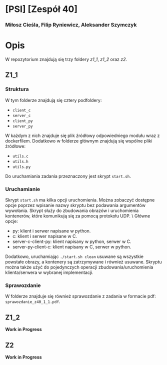 # [PSI] [Zespół 40]

### Miłosz Cieśla, Filip Ryniewicz, Aleksander Szymczyk

# Opis

W repozytorium znajdują się trzy foldery _z1_1_, _z1_2_ oraz _z2_.

## Z1_1

### Struktura

W tym folderze znajdują się cztery podfoldery:

- `client_c`
- `server_c`
- `client_py`
- `server_py`

W każdym z nich znajduje się plik źródłowy odpowiedniego modułu wraz z dockerfilem. Dodatkowo w folderze głównym znajdują się wspólne pliki źródłowe:

- `utils.c`
- `utils.h`
- `utils.py`

Do uruchamiania zadania przeznaczony jest skrypt `start.sh`.

### Uruchamianie

Skrypt `start.sh` ma kilka opcji uruchomienia. Można zobaczyć dostępne opcje poprzez wpisanie nazwy skryptu bez podawania argumentów wywołania.
Skrypt służy do zbudowania obrazów i uruchomienia kontenerów, które komunikują się za pomocą protokołu UDP. \\
Główne opcje:

- py: klient i serwer napisane w python.
- c: klient i serwer napisane w C.
- server-c-client-py: klient napisany w python, serwer w C.
- server-py-client-c: klient napisany w C, serwer w python.

Dodatkowo, uruchamiając `./start.sh clean` usuwane są wszystkie powstałe obrazy, a kontenery są zatrzymywane i również usuwane. Skryptu można także użyć do pojedynczych operacji zbudowania/uruchomienia klienta/serwera w wybranej implementacji.

### Sprawozdanie

W folderze znajduje się również sprawozdanie z zadania w formacie pdf: `sprawozdanie_z40_1_1.pdf`.

## Z1_2

**Work in Progress**

## Z2

**Work in Progress**

